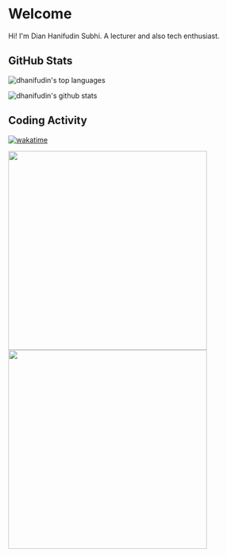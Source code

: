 # Welcome

Hi! I'm Dian Hanifudin Subhi. A lecturer and also tech enthusiast.

## GitHub Stats

![dhanifudin's top languages](https://github-readme-stats.vercel.app/api/top-langs/?username=dhanifudin&show_icons=true&count_private=true&theme=gruvbox)

![dhanifudin's github stats](https://github-readme-stats.vercel.app/api?username=dhanifudin&show_icons=true&count_private=true&theme=gruvbox)

## Coding Activity

[![wakatime](https://wakatime.com/badge/user/f8bff2ab-816b-4a1a-9bb9-54d611c99895.svg)](https://wakatime.com/@f8bff2ab-816b-4a1a-9bb9-54d611c99895)

<img src="https://wakatime.com/share/@dhanifudin/773390af-bb3b-4c3b-9bb4-9e30a2c9d6fa.svg" width="400" /><img src="https://wakatime.com/share/@dhanifudin/75e0dfa1-38b3-4e52-8a89-fcd8c8c229d3.svg" width="400" />

